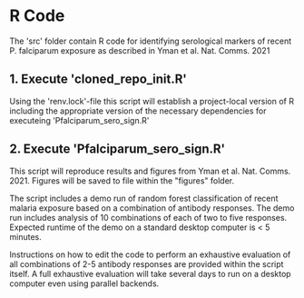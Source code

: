 # R Code

The 'src' folder contain R code for identifying serological markers of recent P. falciparum exposure as described in Yman et al. Nat. Comms. 2021

## 1. Execute 'cloned_repo_init.R'
    
  Using the 'renv.lock'-file this script will establish a project-local version of R including the appropriate version of the necessary dependencies for executeing 'Pfalciparum_sero_sign.R'
    
## 2. Execute 'Pfalciparum_sero_sign.R'

  This script will reproduce results and figures from Yman et al. Nat. Comms. 2021. Figures will be saved to file within the "figures" folder.

  The script includes a demo run of random forest classification of recent malaria exposure based on a combination of antibody responses.
  The demo run includes analysis of 10 combinations of each of two to five responses. Expected runtime of the demo on a standard desktop computer is < 5 minutes.

  Instructions on how to edit the code to perform an exhaustive evaluation of all combinations of 2-5 antibody responses are provided within the script itself. 
  A full exhaustive evaluation will take several days to run on a desktop computer even using parallel backends.



